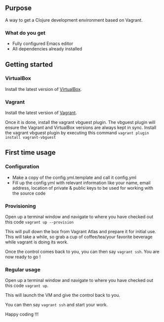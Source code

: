 ## Purpose

A way to get a Clojure development environment based on Vagrant.

### What do you get ###
* Fully configured Emacs editor
* All dependencies already installed

## Getting started

### VirtualBox ###
Install the latest version of [VirtualBox](https://www.virtualbox.org/wiki/Downloads).

### Vagrant ###
Install the latest version of [Vagrant](https://www.vagrantup.com/downloads.html).

Once it is done, install the vagrant vbguest plugin. The vbguest plugin will ensure the Vagrant and VirtualBox versions are always kept in sync. Install the vagrant vbguest plugin by executing this command ```vagrant plugin install vagrant-vbguest```

## First time usage

### Configuration ###
* Make a copy of the config.yml.template and call it config.yml
* Fill up the config.yml with relevant information like your name, email address, location of private & public keys to be used for working with the source code

### Provisioning ###
Open up a terminal window and navigate to where you have checked out this code ```vagrant up --provision```

This will pull down the box from Vagrant Atlas and prepare it for initial use. This will take a while, so grab a cup of coffee/tea/your favorite beverage while vagrant is doing its work.

Once the control comes back to you, you can then say ```vagrant ssh```. You are now ready to go !

### Regular usage ###
Open up a terminal window and navigate to where you have checked out this code ```vagrant up```.

This will launch the VM and give the control back to you.

You can then say ```vagrant ssh``` and start your work.

Happy coding !!!
